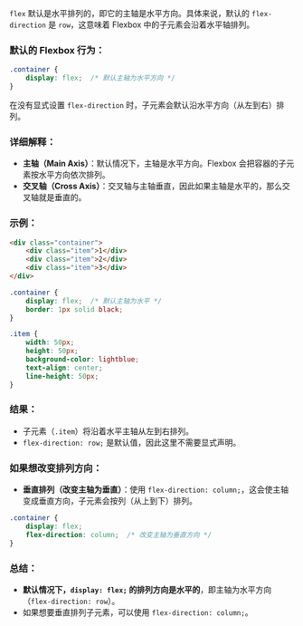`flex` 默认是水平排列的，即它的主轴是水平方向。具体来说，默认的 `flex-direction` 是 `row`，这意味着 Flexbox 中的子元素会沿着水平轴排列。

### 默认的 Flexbox 行为：

```css
.container {
    display: flex;  /* 默认主轴为水平方向 */
}
```

在没有显式设置 `flex-direction` 时，子元素会默认沿水平方向（从左到右）排列。

### 详细解释：
- **主轴（Main Axis）**：默认情况下，主轴是水平方向。Flexbox 会把容器的子元素按水平方向依次排列。
- **交叉轴（Cross Axis）**：交叉轴与主轴垂直，因此如果主轴是水平的，那么交叉轴就是垂直的。

### 示例：

```html
<div class="container">
    <div class="item">1</div>
    <div class="item">2</div>
    <div class="item">3</div>
</div>
```

```css
.container {
    display: flex;  /* 默认主轴为水平 */
    border: 1px solid black;
}

.item {
    width: 50px;
    height: 50px;
    background-color: lightblue;
    text-align: center;
    line-height: 50px;
}
```

### 结果：
- 子元素（`.item`）将沿着水平主轴从左到右排列。
- `flex-direction: row;` 是默认值，因此这里不需要显式声明。

### 如果想改变排列方向：

- **垂直排列（改变主轴为垂直）**：使用 `flex-direction: column;`，这会使主轴变成垂直方向，子元素会按列（从上到下）排列。

```css
.container {
    display: flex;
    flex-direction: column;  /* 改变主轴为垂直方向 */
}
```

### 总结：
- **默认情况下，`display: flex;` 的排列方向是水平的**，即主轴为水平方向（`flex-direction: row`）。
- 如果想要垂直排列子元素，可以使用 `flex-direction: column;`。